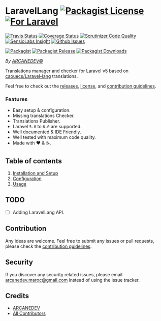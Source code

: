 # LaravelLang [![Packagist License][badge_license]](LICENSE.md) [![For Laravel][badge_laravel]][link-github-repo]

[![Travis Status][badge_build]][link-travis]
[![Coverage Status][badge_coverage]][link-scrutinizer]
[![Scrutinizer Code Quality][badge_quality]][link-scrutinizer]
[![SensioLabs Insight][badge_insight]][link-insight]
[![Github Issues][badge_issues]][link-github-issues]

[![Packagist][badge_package]][link-packagist]
[![Packagist Release][badge_release]][link-packagist]
[![Packagist Downloads][badge_downloads]][link-packagist]

*By [ARCANEDEV&copy;](http://www.arcanedev.net/)*

Translations manager and checker for Laravel v5 based on [caouecs/Laravel-lang](https://github.com/caouecs/Laravel-lang) translations.

Feel free to check out the [releases](https://github.com/ARCANEDEV/LaravelLang/releases), [license](LICENSE.md), and [contribution guidelines](CONTRIBUTING.md).

### Features

  * Easy setup &amp; configuration.
  * Missing translations Checker.
  * Translations Publisher.
  * Laravel `5.0` to `6.0` are supported.
  * Well documented &amp; IDE Friendly.
  * Well tested with maximum code quality.
  * Made with :heart: &amp; :coffee:.

## Table of contents

  1. [Installation and Setup](_docs/1-Installation-and-Setup.md)
  2. [Configuration](_docs/2-Configuration.md)
  3. [Usage](_docs/3-Usage.md)

## TODO

  - [ ] Adding LaravelLang API.

## Contribution

Any ideas are welcome. Feel free to submit any issues or pull requests, please check the [contribution guidelines](CONTRIBUTING.md).

## Security

If you discover any security related issues, please email arcanedev.maroc@gmail.com instead of using the issue tracker.

## Credits

- [ARCANEDEV][link-author]
- [All Contributors][link-contributors]

[badge_license]:      https://img.shields.io/packagist/l/arcanedev/laravel-lang.svg?style=flat-square
[badge_laravel]:      https://img.shields.io/badge/Laravel-From%205.0%20to%206.0-orange.svg?style=flat-square
[badge_build]:        https://img.shields.io/travis/ARCANEDEV/LaravelLang.svg?style=flat-square
[badge_coverage]:     https://img.shields.io/scrutinizer/coverage/g/ARCANEDEV/LaravelLang.svg?style=flat-square
[badge_quality]:      https://img.shields.io/scrutinizer/g/ARCANEDEV/LaravelLang.svg?style=flat-square
[badge_insight]:      https://img.shields.io/sensiolabs/i/8ed2a842-3f4e-4422-a881-cf7eb72a595d.svg?style=flat-square
[badge_issues]:       https://img.shields.io/github/issues/ARCANEDEV/LaravelLang.svg?style=flat-square
[badge_package]:      https://img.shields.io/badge/package-arcanedev/laravel--lang-blue.svg?style=flat-square
[badge_release]:      https://img.shields.io/packagist/v/arcanedev/laravel-lang.svg?style=flat-square
[badge_downloads]:    https://img.shields.io/packagist/dt/arcanedev/laravel-lang.svg?style=flat-square

[link-author]:        https://github.com/arcanedev-maroc
[link-github-repo]:   https://github.com/ARCANEDEV/LaravelLang
[link-github-issues]: https://github.com/ARCANEDEV/LaravelLang/issues
[link-contributors]:  https://github.com/ARCANEDEV/LaravelLang/graphs/contributors
[link-packagist]:     https://packagist.org/packages/arcanedev/laravel-lang
[link-travis]:        https://travis-ci.org/ARCANEDEV/LaravelLang
[link-scrutinizer]:   https://scrutinizer-ci.com/g/ARCANEDEV/LaravelLang/?branch=master
[link-insight]:       https://insight.sensiolabs.com/projects/8ed2a842-3f4e-4422-a881-cf7eb72a595d
